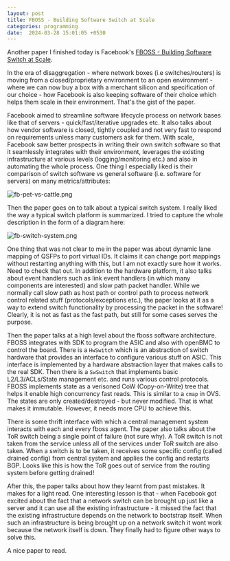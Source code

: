 ```yaml
---
layout: post
title: FBOSS - Building Software Switch at Scale
categories: programming
date:  2024-03-28 15:01:05 +0530
---
```


Another paper I finished today is Facebook's [FBOSS - Building Software Switch at Scale](https://research.facebook.com/file/579370826398894/FBOSS-Building-Switch-Software-at-Scale.pdf).

In the era of disaggregation - where network boxes (i.e switches/routers) is moving from a closed/proprietary environment to an open environment - where we can now buy a box with a merchant silicon and specification of our choice - how Facebook is also keeping software of their choice which helps them scale in their environment. That's the gist of the paper.

Facebook aimed to streamline software lifecycle process on network bases like that of servers - quick/fast/iterative upgrades etc. It also talks about how vendor software is closed, tightly coupled and not very fast to respond on requirements unless many customers ask for them. With scale, Facebook saw better prospects in writing their own switch software so that it seamlessly integrates with their environment, leverages the existing infrastructure at various levels (logging/monitoring etc.) and also in automating the whole process. One thing I especially liked is their comparison of switch software vs general software (i.e. software for servers) on many metrics/attributes:

![fb-pet-vs-cattle.png]({{site.baseurl}}/assets/images/fboss/fb-pet-vs-cattle.png)

Then the paper goes on to talk about a typical switch system. I really liked the way a typical switch platform is summarized. I tried to capture the whole description in the form of a diagram here:

![fb-switch-system.png]({{site.baseurl}}/assets/images/fboss/fb-switch-system.png)

One thing that was not clear to me in the paper was about dynamic lane mapping of QSFPs to port virtual IDs. It claims it can change port mappings without restarting anything with this, but I am not exactly sure how it works. Need to check that out. In addition to the hardware platform, it also talks about event handlers such as link event handlers (in which many components are interested) and slow path packet handler. While we normally call slow path as host path or control path to process network control related stuff (protocols/exceptions etc.), the paper looks at it as a way to extend switch functionality by processing the packet in the software! Clearly, it is not as fast as the fast path, but still for some cases serves the purpose.

Then the paper talks at a high level about the fboss software architecture. FBOSS integrates with SDK to program the ASIC and also with openBMC to control the board. There is a `HwSwitch` which is an abstraction of switch hardware that provides an interface to configure various stuff on ASIC. This interface is implemented by a hardware abstraction layer that makes calls to the real SDK. Then there is a `SwSwitch` that implements basic L2/L3/ACLs/State management etc. and runs various control protocols. FBOSS implements state as a verisoned CoW (Copy-on-Write) tree that helps it enable high concurrency fast reads. This is similar to a `cmap` in OVS. The states are only created/destroyed - but never modified. That is what makes it immutable. However, it needs more CPU to achieve this.

There is some thrift interface with which a central management system interacts with each and every fboss agent. The paper also talks about the ToR switch being a single point of failure (not sure why). A ToR switch is not taken from the service unless all of the services under ToR switch are also taken. When a switch is to be taken, it receives some specific config (called drained config) from central system and applies the config and restarts BGP. Looks like this is how the ToR goes out of service from the routing system before getting drained!

After this, the paper talks about how they learnt from past mistakes. It makes for a light read. One interesting lesson is that - when Facebook got excited about the fact that a network switch can be brought up just like a server and it can use all the existing infrastructure - it missed the fact that the existing infrastructure depends on the network to bootstrap itself. When such an infrastructure is being brought up on a network switch it wont work because the network itself is down. They finally had to figure other ways to solve this.

A nice paper to read.
